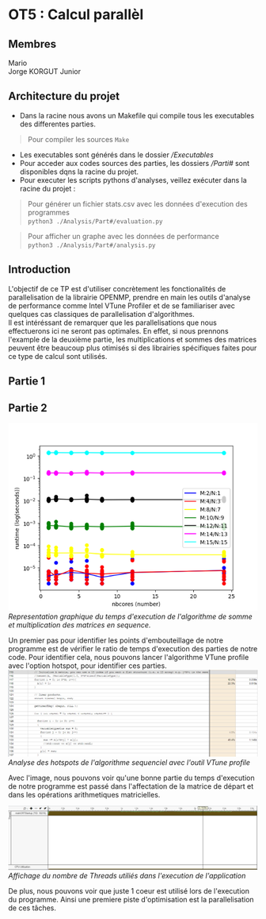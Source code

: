 # OT5 : Calcul parallèl

## Membres
Mario  
Jorge KORGUT Junior

## Architecture du projet

* Dans la racine nous avons un Makefile qui compile tous les executables des differentes parties.  
>Pour compiler les sources
    ```Make```  


* Les executables sont générés dans le dossier _/Executables_  
* Pour acceder aux codes sources des parties, les dossiers _/Parti#_ sont disponibles dqns la racine du projet.  
* Pour executer les scripts pythons d'analyses, veillez exécuter dans la racine du projet :  

>Pour générer un fichier stats.csv avec les données d'execution des programmes  
    ```python3 ./Analysis/Part#/evaluation.py```  

>Pour afficher un graphe avec les données de performance  
    ```python3 ./Analysis/Part#/analysis.py```  

## Introduction  

L'objectif de ce TP est d'utiliser concrètement les fonctionalités de parallelisation de la librairie OPENMP, prendre en main les outils d'analyse de performance comme Intel VTune Profiler et de se familiariser avec quelques cas classiques de parallelisation d'algorithmes.  
Il est intéréssant de remarquer que les parallelisations que nous effectuerons ici ne seront pas optimales. En effet, si nous prennons l'example de la deuxième partie, les multiplications et sommes des matrices peuvent être beaucoup plus otimisés si des librairies spécifiques faites pour ce type de calcul sont utilisés.  

## Partie 1  

## Partie 2  

![Alt text](Resources/Part2_Vect_seq.png)  
_Representation graphique du temps d'execution de l'algorithme de somme et multiplication des matrices en sequence._  


Un premier pas pour identifier les points d'embouteillage de notre programme est de vérifier le ratio de temps d'execution des parties de notre code. Pour identifier cela, nous pouvons lancer l'algorithme VTune profile avec l'option hotspot, pour identifier ces parties.  
![Alt text](Resources/Sequential_vector_hotspots.PNG)  
_Analyse des hotspots de l'algorithme sequenciel avec l'outil VTune profile_  
  
Avec l'image, nous pouvons voir qu'une bonne partie du temps d'execution de notre programme est passé dans l'affectation de la matrice de départ et dans les opérations arithmetiques matricielles.  

![Alt text](Resources/Seq1Thread.PNG)
_Affichage du nombre de Threads utiliés dans l'execution de l'application_  

De plus, nous pouvons voir que juste 1 coeur est utilisé lors de l'execution du programme. Ainsi une premiere piste d'optimisation est la parallelisation de ces tâches.  
